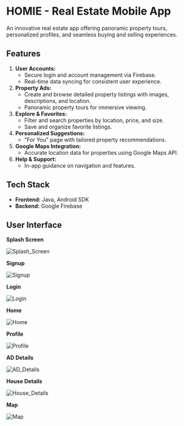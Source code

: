 # HOMIE - Real Estate Mobile App

An innovative real estate app offering panoramic property tours, personalized profiles, and seamless buying and selling experiences.

## Features

1. **User Accounts:**
   - Secure login and account management via Firebase.
   - Real-time data syncing for consistent user experience.
2. **Property Ads:**
   - Create and browse detailed property listings with images, descriptions, and location.
   - Panoramic property tours for immersive viewing.
3. **Explore & Favorites:**
   - Filter and search properties by location, price, and size.
   - Save and organize favorite listings.
4. **Personalized Suggestions:**
   - "For You" page with tailored property recommendations.
5. **Google Maps Integration:**
   - Accurate location data for properties using Google Maps API.
6. **Help & Support:**
   - In-app guidance on navigation and features.

## Tech Stack

- **Frontend:** Java, Android SDK
- **Backend:** Google Firebase

## User Interface

**Splash Screen**

![Splash_Screen](https://raw.githubusercontent.com/aleenaabid196/HOMIE/refs/heads/main/UI_Screenshotss/Splash.jpg)

**Signup**

![Signup](https://raw.githubusercontent.com/aleenaabid196/HOMIE/refs/heads/main/UI_Screenshotss/Signup.jpg)

**Login**

![Login](https://raw.githubusercontent.com/aleenaabid196/HOMIE/refs/heads/main/UI_Screenshotss/Login.jpg)

**Home**

![Home](https://raw.githubusercontent.com/aleenaabid196/HOMIE/refs/heads/main/UI_Screenshotss/Home%20Page.jpg)

**Profile**

![Profile](https://raw.githubusercontent.com/aleenaabid196/HOMIE/refs/heads/main/UI_Screenshotss/Profile.jpg)

**AD Details**

![AD_Details](https://raw.githubusercontent.com/aleenaabid196/HOMIE/refs/heads/main/UI_Screenshotss/ADDetails.jpg)

**House Details**

![House_Details](https://raw.githubusercontent.com/aleenaabid196/HOMIE/refs/heads/main/UI_Screenshotss/House%20Details.jpg)

**Map**

![Map](https://raw.githubusercontent.com/aleenaabid196/HOMIE/refs/heads/main/UI_Screenshotss/Map.jpg)

